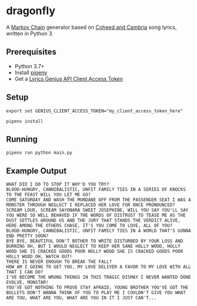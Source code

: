 # dragonfly

A [Markov Chain](https://en.wikipedia.org/wiki/Markov_chain) generator based on [Coheed and Cambria](https://www.coheedandcambria.com) song lyrics, written in Python 3.

## Prerequisites

- Python 3.7+
- Install [pipenv](https://pypi.org/project/pipenv/)
- Get a [Lyrics Genius API Client Access Token](http://genius.com/api-clients)

## Setup

```
export set GENIUS_CLIENT_ACCESS_TOKEN="my_client_access_token_here"

pipenv install
```

## Running

```
pipenv run python main.py
```

## Example Output

```
WHAT DID I DO TO STOP IT WHY'D YOU TRY?
BLOOD-HUNGRY, CANNIBALISTIC, UNFIT FAMILY TIES IN A SERIES OF KNOCKS TO THE FEAST WILL YOU LET ME GO?
COME SATURDAY AND WASH THE MUNDANE OFF FROM THE PASSENGER SEAT I WAS A MONSTER THROUGH NEGLECT I REPLACED HER LOVE FOR ONCE PRONOUNCED?
SCREAM LOUD, SCREAM SAYONARA SWEET JOSEPHINE, WILL YOU SAY YOU'LL SAY YOU WERE SO WELL BEHAVED IF THE WORDS OF DISTRUST TO TEASE ME AS THE DUST SETTLES AROUND US AND THE JURY THAT STANDS THE VERDICT ALIVE, HERE AMONG THE OTHERS CHASE, IT'S YOU COME TO LOVE, ALL OF YOU?
BLOOD-HUNGRY, CANNIBALISTIC, UNFIT FAMILY TIES IN A WORLD THAT'S GONNA END PRETTY SOON?
BYE BYE, BEAUTIFUL DON'T BOTHER TO WRITE DISTURBED BY YOUR LOSS AND BURNING OH, BUT I WOULD NEGLECT TO KEEP HER SANE HOLLY WOOD, HOLLY WOOD SHE IS CRACKED GOODS POOR HOLLY WOOD SHE IS CRACKED GOODS POOR HOLLY WOOD OH, WATCH OUT!
THERE IS NEVER ENOUGH TO BREAK THE FALL?
HOW AM I GOING TO GET YOU, MY LOVE DELIVER A FAVOR TO MY LOVE WITH ALL THAT I CAN DO?
I'VE BECOME THE WRONG THINGS IN THIS TRAGIC DISMAY I NEVER WANTED DONE EVOLVE, MONSTAR!
YOU'VE GOT NOTHING TO PROVE STAY AFRAID, YOUNG BROTHER YOU'VE GOT THE BULLETS DON'T WANNA THINK OF YOU TO PLAY ME I COULDN'T GIVE YOU WHAT ARE YOU, WHAT ARE YOU, WHAT ARE YOU IN IT I JUST CAN'T...
```

